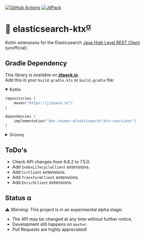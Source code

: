 [![GitHub Actions](https://img.shields.io/github/actions/workflow/status/heinrichreimer/elasticsearch-ktx/gradle.yml?branch=main&style=flat-square)](https://github.com/heinrichreimer/elasticsearch-ktx/actions/workflows/gradle.yml)
[![JitPack](https://img.shields.io/jitpack/v/github/heinrichreimer/elasticsearch-ktx?style=flat-square)](https://jitpack.io/#dev.reimer/elasticsearch-ktx)

# 🔎 elasticsearch-ktx<sup>[α](#status-α)</sup>

Kotlin extensions for the Elasticsearch [Java High Level REST Client](https://www.elastic.co/guide/en/elasticsearch/client/java-rest/current/java-rest-high.html) (unofficial).

## Gradle Dependency

This library is available on [**jitpack.io**](https://jitpack.io/#dev.reimer/elasticsearch-ktx).  
Add this in your `build.gradle.kts` or `build.gradle` file:

<details open><summary>Kotlin</summary>

```kotlin
repositories {
    maven("https://jitpack.io")
}

dependencies {
    implementation("dev.reimer:elasticsearch-ktx:<version>")
}
```

</details>

<details><summary>Groovy</summary>

```groovy
repositories {
    maven { url 'https://jitpack.io' }
}

dependencies {
    implementation 'dev.reimer:elasticsearch-ktx:<version>'
}
```

</details>

## ToDo's

- Check API changes from 6.8.2 to 7.5.0.
- Add `IndexLifecycleClient` extensions.
- Add `CcrClient` extensions.
- Add `TransformClient` extensions.
- Add `EnrichClient` extensions.

## Status α

⚠️ _Warning:_ This project is in an experimental alpha stage:
- The API may be changed at any time without further notice.
- Development still happens on `master`.
- Pull Requests are highly appreciated!
